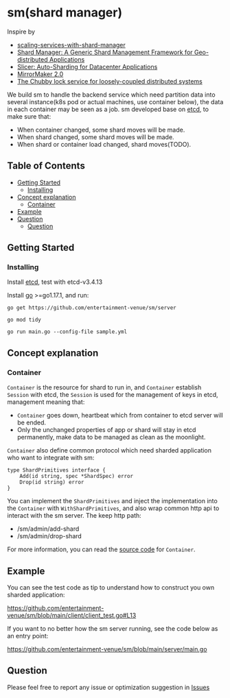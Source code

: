 # sm(shard manager)

Inspire by

* [scaling-services-with-shard-manager](https://engineering.fb.com/2020/08/24/production-engineering/scaling-services-with-shard-manager/)
* [Shard Manager: A Generic Shard Management Framework for Geo-distributed Applications](https://research.facebook.com/publications/shard-manager-a-generic-shard-management-framework-for-geo-distributed-applications/)
* [Slicer: Auto-Sharding for Datacenter Applications](https://research.google/pubs/pub46921/)
* [MirrorMaker 2.0](https://cwiki.apache.org/confluence/display/KAFKA/KIP-382%3A+MirrorMaker+2.0)
* [The Chubby lock service for loosely-coupled distributed systems](https://static.googleusercontent.com/media/research.google.com/en//archive/chubby-osdi06.pdf)

We build sm to handle the backend service which need partition data into several instance(k8s pod or actual machines,
use container below), the data in each container may be seen as a job. sm developed base
on [etcd](https://github.com/etcd-io/etcd), to make sure that:

* When container changed, some shard moves will be made.
* When shard changed, some shard moves will be made.
* When shard or container load changed, shard moves(TODO).

## Table of Contents

- [Getting Started](#getting-started)
    - [Installing](#installing)
- [Concept explanation](#concept-explanation)
    - [Container](#container)
- [Example](#example)
- [Question](#question)
    - [Question](#question)

## Getting Started

### Installing

Install [etcd](https://github.com/etcd-io/etcd/releases), test with etcd-v3.4.13

Install [go](https://golang.org/dl/) >=go1.17.1, and run:

```
go get https://github.com/entertainment-venue/sm/server

go mod tidy

go run main.go --config-file sample.yml
```

## Concept explanation

### Container

`Container` is the resource for shard to run in, and `Container` establish `Session` with etcd, the `Session` is used
for the management of keys in etcd, management meaning that:

* `Container` goes down, heartbeat which from container to etcd server will be ended.
* Only the unchanged properties of app or shard will stay in etcd permanently, make data to be managed as clean as the
  moonlight.

`Container` also define common protocol which need sharded application who want to integrate with sm:

```
type ShardPrimitives interface {
	Add(id string, spec *ShardSpec) error
	Drop(id string) error
}
```

You can implement the `ShardPrimitives` and inject the implementation into the `Container`
with `WithShardPrimitives`, and also wrap common http api to interact with the sm server. The keep http path:

* /sm/admin/add-shard
* /sm/admin/drop-shard

For more information, you can read
the [source code](https://github.com/entertainment-venue/sm/blob/main/pkg/apputil/container.go) for `Container`.

## Example

You can see the test code as tip to understand how to construct you own sharded application:

https://github.com/entertainment-venue/sm/blob/main/client/client_test.go#L13

If you want to no better how the sm server running, see the code below as an entry point:

https://github.com/entertainment-venue/sm/blob/main/server/main.go

## Question

Please feel free to report any issue or optimization suggestion
in [Issues](https://github.com/entertainment-venue/sm/issues)